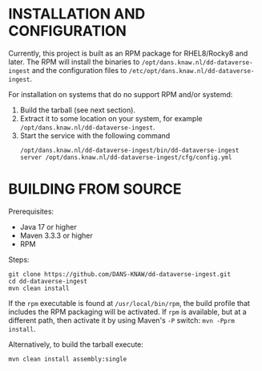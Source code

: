 INSTALLATION AND CONFIGURATION
==============================

Currently, this project is built as an RPM package for RHEL8/Rocky8 and later. The RPM will install the binaries to
`/opt/dans.knaw.nl/dd-dataverse-ingest` and the configuration files to `/etc/opt/dans.knaw.nl/dd-dataverse-ingest`.

For installation on systems that do no support RPM and/or systemd:

1. Build the tarball (see next section).
2. Extract it to some location on your system, for example `/opt/dans.knaw.nl/dd-dataverse-ingest`.
3. Start the service with the following command
   ```
   /opt/dans.knaw.nl/dd-dataverse-ingest/bin/dd-dataverse-ingest server /opt/dans.knaw.nl/dd-dataverse-ingest/cfg/config.yml 
   ```

BUILDING FROM SOURCE
====================
Prerequisites:

* Java 17 or higher
* Maven 3.3.3 or higher
* RPM

Steps:

    git clone https://github.com/DANS-KNAW/dd-dataverse-ingest.git
    cd dd-dataverse-ingest 
    mvn clean install

If the `rpm` executable is found at `/usr/local/bin/rpm`, the build profile that includes the RPM
packaging will be activated. If `rpm` is available, but at a different path, then activate it by using
Maven's `-P` switch: `mvn -Pprm install`.

Alternatively, to build the tarball execute:

    mvn clean install assembly:single

